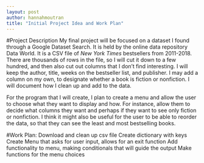 ```yaml
---
layout: post
author: hannahmoutran
title: "Initial Project Idea and Work Plan"
---
```

#Project Description
My final project will be focused on a dataset I found through a Google Dataset Search.  It is held by the online data repository Data World.  It is a CSV file of *New York Times* bestsellers from 2011-2018.  There are thousands of rows in the file, so I will cut it down to a few hundred, and then also cut out columns that I don’t find interesting.  I will keep the author, title, weeks on the bestseller list, and publisher.  I may add a column on my own, to designate whether a book is fiction or nonfiction.  I will document how I clean up and add to the data.

For the program that I will create, I plan to create a menu and allow the user to choose what they want to display and how.  For instance, allow them to decide what columns they want and perhaps if they want to see only fiction or nonfiction.  I think it might also be useful for the user to be able to reorder the data, so that they can see the least and most bestselling books.  

#Work Plan: 
Download and clean up csv file 
Create dictionary with keys
Create Menu that asks for user input, allows for an exit function 
Add functionality to menu, making conditionals that will guide the output 
Make functions for the menu choices 
